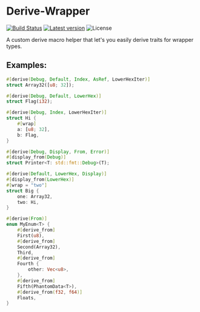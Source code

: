 # Derive-Wrapper
[![Build Status](https://travis-ci.org/elichai/derive-wrapper.svg?branch=master)](https://travis-ci.org/elichai/derive-wrapper)
[![Latest version](https://img.shields.io/crates/v/derive-wrapper.svg)](https://crates.io/crates/derive-wrapper)
![License](https://img.shields.io/crates/l/derive-wrapper.svg)

A custom derive macro helper that let's you easily derive traits for wrapper types.
## Examples:
```rust
#[derive(Debug, Default, Index, AsRef, LowerHexIter)]
struct Array32([u8; 32]);

#[derive(Debug, Default, LowerHex)]
struct Flag(i32);

#[derive(Debug, Index, LowerHexIter)]
struct Hi {
    #[wrap]
    a: [u8; 32],
    b: Flag,
}

#[derive(Debug, Display, From, Error)]
#[display_from(Debug)]
struct Printer<T: std::fmt::Debug>(T);

#[derive(Default, LowerHex, Display)]
#[display_from(LowerHex)]
#[wrap = "two"]
struct Big {
    one: Array32,
    two: Hi,
}

#[derive(From)]
enum MyEnum<T> {
    #[derive_from]
    First(u8),
    #[derive_from]
    Second(Array32),
    Third,
    #[derive_from]
    Fourth {
        other: Vec<u8>,
    },
    #[derive_from]
    Fifth(PhantomData<T>),
    #[derive_from(f32, f64)]
    Floats,
}
```